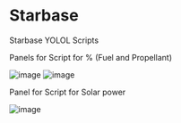 # Starbase
Starbase YOLOL Scripts

Panels for Script for % (Fuel and Propellant)

![image](https://user-images.githubusercontent.com/32760980/132581294-04a3f673-fb69-4dab-b930-4cc28a0a6b6c.png)
![image](https://user-images.githubusercontent.com/32760980/132581437-d2d0e5da-1dd3-472e-8e63-1c3d5ec62e73.png)

Panel for Script for Solar power

![image](https://user-images.githubusercontent.com/32760980/132581727-2f2fafba-6b3d-4d8c-98ab-04fa50407805.png)

    

